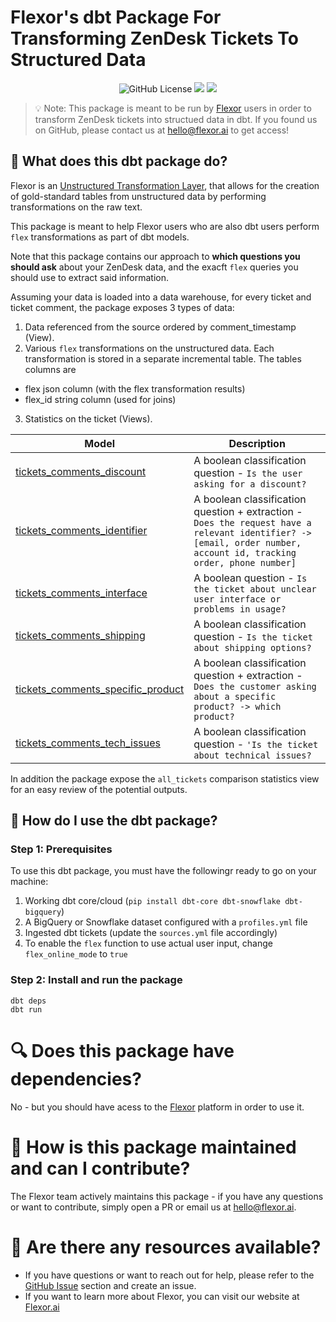 
# Flexor's dbt Package For Transforming ZenDesk Tickets To Structured Data
<p align="center">
   <img alt="GitHub License" src="https://img.shields.io/github/license/flexor-ai/dbt-zendesk">
   <img src="https://img.shields.io/badge/Maintained%3F-yes-green.svg" />
   <img src="https://img.shields.io/badge/Contributions-welcome-blueviolet" />
</p>

> 💡 Note: This package is meant to be run by [Flexor](https://flexor.ai) users in order to transform ZenDesk tickets into structued data in dbt. If you found us on GitHub, please contact us at hello@flexor.ai to get access! 

## 📣 What does this dbt package do?

Flexor is an [Unstructured Transformation Layer](https://flexor.ai/product/), that allows for the creation of gold-standard tables from unstructured data by performing transformations on the raw text.

This package is meant to help Flexor users who are also dbt users perform `flex` transformations as part of dbt models.

Note that this package contains our approach to **which questions you should ask** about your ZenDesk data, and the exacft `flex` queries you should use to extract said information.

Assuming your data is loaded into a data warehouse, for every ticket and ticket comment, the package exposes 3 types of data:
1. Data referenced from the source ordered by comment_timestamp (View).
2. Various `flex` transformations on the unstructured data.
   Each transformation is stored in a separate incremental table.
   The tables columns are
 - flex json column (with the flex transformation results)
 - flex_id string column (used for joins)
3. Statistics on the ticket (Views).

| **Model**                          | **Description**                                                                                                        |
| ---------------------------------- | ---------------------------------------------------------------------------------------------------------------------- |
| [tickets_comments_discount](https://github.com/flexor-ai/dbt-zendesk/blob/main/models/tickets_comments/flex_transformations/tickets_comments_discount.sql)        | A boolean classification question - `Is the user asking for a discount?`                                                       |
| [tickets_comments_identifier](https://github.com/flexor-ai/dbt-zendesk/blob/main/models/tickets_comments/flex_transformations/tickets_comments_identifier.sql)       | A boolean classification question + extraction - `Does the request have a relevant identifier? -> [email, order number, account id, tracking order, phone number]`
| [tickets_comments_interface](https://github.com/flexor-ai/dbt-zendesk/blob/main/models/tickets_comments/flex_transformations/tickets_comments_interface.sql) | A boolean question - `Is the ticket about unclear user interface or problems in usage?`                                                 |
| [tickets_comments_shipping](https://github.com/flexor-ai/dbt-zendesk/blob/main/models/tickets_comments/flex_transformations/tickets_comments_shipping.sql) | A boolean classification question - `Is the ticket about shipping options?`                                                |
| [tickets_comments_specific_product](https://github.com/flexor-ai/dbt-zendesk/blob/main/models/tickets_comments/flex_transformations/tickets_comments_specific_product.sql) | A boolean classification question + extraction - `Does the customer asking about a specific product? -> which product?`
| [tickets_comments_tech_issues](https://github.com/flexor-ai/dbt-zendesk/blob/main/models/tickets_comments/flex_transformations/tickets_comments_tech_issues.sql) | A boolean classification question - `'Is the ticket about technical issues?`                                                |

In addition the package expose the `all_tickets` comparison statistics view for an easy review of the potential outputs.

## 🎯 How do I use the dbt package?

### Step 1: Prerequisites

To use this dbt package, you must have the followingr ready to go on your machine:

1. Working dbt core/cloud (`pip install dbt-core dbt-snowflake dbt-bigquery`)
1. A BigQuery or Snowflake dataset configured with a `profiles.yml` file 
1. Ingested dbt tickets (update the `sources.yml` file accordingly)
1. To enable the `flex` function to use actual user input, change `flex_online_mode` to `true`

### Step 2: Install and run the package

```
dbt deps
dbt run
```

# 🔍 Does this package have dependencies?

No - but you should have acess to the [Flexor](https://flexor.ai) platform in order to use it. 

# 🙌 How is this package maintained and can I contribute?
The Flexor team actively maintains this package - if you have any questions or want to contribute, simply open a PR or email us at hello@flexor.ai.

# 🏪 Are there any resources available?
- If you have questions or want to reach out for help, please refer to the [GitHub Issue](https://github.com/flexor-ai/dbt-zendesk/issues/new/choose) section and create an issue.
- If you want to learn more about Flexor, you can visit our website at [Flexor.ai](https://flexor.ai)

